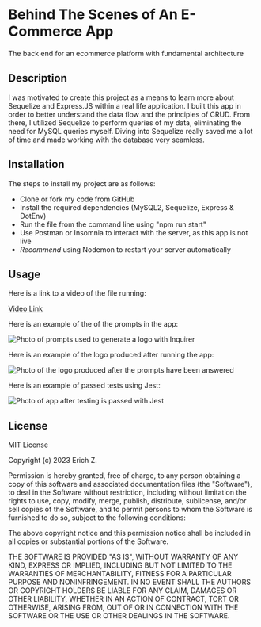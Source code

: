 # Behind The Scenes of An E-Commerce App
The back end for an ecommerce platform with fundamental architecture

## Description

I was motivated to create this project as a means to learn more about Sequelize and Express.JS within a real life application. I built this app in order to better understand the data flow and the principles of CRUD. From there, I utilized Sequelize to perform queries of my data, eliminating the need for MySQL queries myself. Diving into Sequelize really saved me a lot of time and made working with the database very seamless. 

## Installation

The steps to install my project are as follows:

- Clone or fork my code from GitHub
- Install the required dependencies (MySQL2, Sequelize, Express & DotEnv)
- Run the file from the command line using "npm run start"
- Use Postman or Insomnia to interact with the server, as this app is not live
- *Recommend* using Nodemon to restart your server automatically

## Usage

Here is a link to a video of the file running:

[Video Link](https://drive.google.com/file/d/1m4lgAym4SVdwRyNXfQoPTLx9FFFer0ye/view)

Here is an example of the of the prompts in the app:

![Photo of prompts used to generate a logo with Inquirer](assets/images/screenshot_3.png)

Here is an example of the logo produced after running the app:

![Photo of the logo produced after the prompts have been answered](assets/images/screenshot_2.png)

Here is an example of passed tests using Jest:

![Photo of app after testing is passed with Jest](assets/images/screenshot_1.png)

## License

MIT License

Copyright (c) 2023 Erich Z.

Permission is hereby granted, free of charge, to any person obtaining a copy of this software and associated documentation files (the "Software"), to deal in the Software without restriction, including without limitation the rights to use, copy, modify, merge, publish, distribute, sublicense, and/or sell copies of the Software, and to permit persons to whom the Software is furnished to do so, subject to the following conditions:

The above copyright notice and this permission notice shall be included in all copies or substantial portions of the Software.

THE SOFTWARE IS PROVIDED "AS IS", WITHOUT WARRANTY OF ANY KIND, EXPRESS OR IMPLIED, INCLUDING BUT NOT LIMITED TO THE WARRANTIES OF MERCHANTABILITY, FITNESS FOR A PARTICULAR PURPOSE AND NONINFRINGEMENT. IN NO EVENT SHALL THE AUTHORS OR COPYRIGHT HOLDERS BE LIABLE FOR ANY CLAIM, DAMAGES OR OTHER LIABILITY, WHETHER IN AN ACTION OF CONTRACT, TORT OR OTHERWISE, ARISING FROM, OUT OF OR IN CONNECTION WITH THE SOFTWARE OR THE USE OR OTHER DEALINGS IN THE SOFTWARE.

